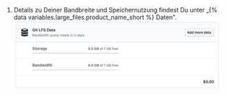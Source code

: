 1. Details zu Deiner Bandbreite und Speichernutzung findest Du unter „{% data variables.large_files.product_name_short %} Daten". ![Details der Git LFS-Datennutzung](/assets/images/help/billing/lfs-data.png)
